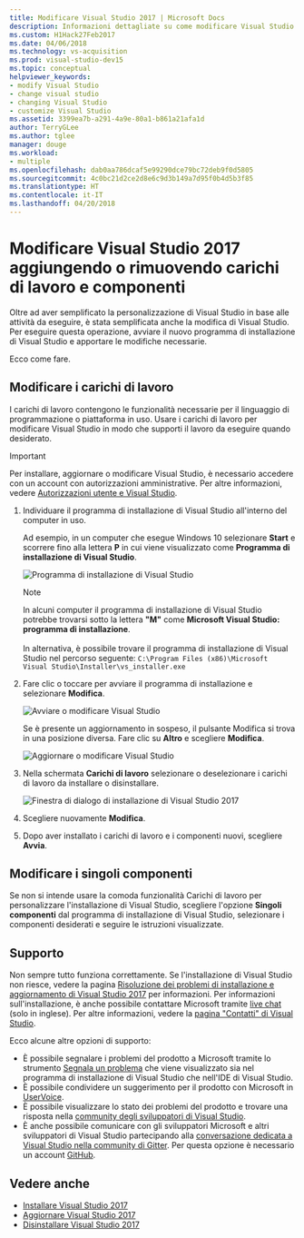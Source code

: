```yaml
---
title: Modificare Visual Studio 2017 | Microsoft Docs
description: Informazioni dettagliate su come modificare Visual Studio.
ms.custom: H1Hack27Feb2017
ms.date: 04/06/2018
ms.technology: vs-acquisition
ms.prod: visual-studio-dev15
ms.topic: conceptual
helpviewer_keywords:
- modify Visual Studio
- change visual studio
- changing Visual Studio
- customize Visual Studio
ms.assetid: 3399ea7b-a291-4a9e-80a1-b861a21afa1d
author: TerryGLee
ms.author: tglee
manager: douge
ms.workload:
- multiple
ms.openlocfilehash: dab0aa786dcaf5e99290dce79bc72deb9f0d5805
ms.sourcegitcommit: 4c0bc21d2ce2d8e6c9d3b149a7d95f0b4d5b3f85
ms.translationtype: HT
ms.contentlocale: it-IT
ms.lasthandoff: 04/20/2018
---
```

# <a name="modify-visual-studio-2017-by-adding-or-removing-workloads-and-components"></a>Modificare Visual Studio 2017 aggiungendo o rimuovendo carichi di lavoro e componenti

Oltre ad aver semplificato la personalizzazione di Visual Studio in base alle attività da eseguire, è stata semplificata anche la modifica di Visual Studio. Per eseguire questa operazione, avviare il nuovo programma di installazione di Visual Studio e apportare le modifiche necessarie.

Ecco come fare.

## <a name="modify-workloads"></a>Modificare i carichi di lavoro

 I carichi di lavoro contengono le funzionalità necessarie per il linguaggio di programmazione o piattaforma in uso. Usare i carichi di lavoro per modificare Visual Studio in modo che supporti il lavoro da eseguire quando desiderato.

>[!IMPORTANT]
>Per installare, aggiornare o modificare Visual Studio, è necessario accedere con un account con autorizzazioni amministrative. Per altre informazioni, vedere [Autorizzazioni utente e Visual Studio](../ide/user-permissions-and-visual-studio.md).

1. Individuare il programma di installazione di Visual Studio all'interno del computer in uso.  

     Ad esempio, in un computer che esegue Windows 10 selezionare **Start** e scorrere fino alla lettera **P** in cui viene visualizzato come **Programma di installazione di Visual Studio**.  

     ![Programma di installazione di Visual Studio](media/vs2017-locate-the-visual-studio-installer.PNG "Individuare il programma di installazione di Microsoft Visual Studio")

     >[!NOTE]
     In alcuni computer il programma di installazione di Visual Studio potrebbe trovarsi sotto la lettera **"M"** come **Microsoft Visual Studio: programma di installazione**.<br/><br/> In alternativa, è possibile trovare il programma di installazione di Visual Studio nel percorso seguente: `C:\Program Files (x86)\Microsoft Visual Studio\Installer\vs_installer.exe`

2. Fare clic o toccare per avviare il programma di installazione e selezionare **Modifica**.  

     ![Avviare o modificare Visual Studio](media/modify-visual-studio.png "Modificare Visual Studio 2017")

     Se è presente un aggiornamento in sospeso, il pulsante Modifica si trova in una posizione diversa. Fare clic su **Altro** e scegliere **Modifica**.   

     ![Aggiornare o modificare Visual Studio](media/modify-or-update-visual-studio.png "Aggiornare o modificare Visual Studio 2017")

3. Nella schermata **Carichi di lavoro** selezionare o deselezionare i carichi di lavoro da installare o disinstallare.

    ![Finestra di dialogo di installazione di Visual Studio 2017](media/vs2017-modify-workloads.PNG "Scegliere un carico di lavoro in Visual Studio 2017")

4. Scegliere nuovamente **Modifica**.  

5. Dopo aver installato i carichi di lavoro e i componenti nuovi, scegliere **Avvia**.

## <a name="modify-individual-components"></a>Modificare i singoli componenti

Se non si intende usare la comoda funzionalità Carichi di lavoro per personalizzare l'installazione di Visual Studio, scegliere l'opzione **Singoli componenti** dal programma di installazione di Visual Studio, selezionare i componenti desiderati e seguire le istruzioni visualizzate.

## <a name="get-support"></a>Supporto

Non sempre tutto funziona correttamente. Se l'installazione di Visual Studio non riesce, vedere la pagina [Risoluzione dei problemi di installazione e aggiornamento di Visual Studio 2017](troubleshooting-installation-issues.md) per informazioni. Per informazioni sull'installazione, è anche possibile contattare Microsoft tramite [live chat](https://www.visualstudio.com/vs/support/#talktous) (solo in inglese). Per altre informazioni, vedere la [pagina "Contatti" di Visual Studio](https://www.visualstudio.com/vs/support/#talktous).

Ecco alcune altre opzioni di supporto:

* È possibile segnalare i problemi del prodotto a Microsoft tramite lo strumento [Segnala un problema](../ide/how-to-report-a-problem-with-visual-studio-2017.md) che viene visualizzato sia nel programma di installazione di Visual Studio che nell'IDE di Visual Studio.
* È possibile condividere un suggerimento per il prodotto con Microsoft in [UserVoice](https://visualstudio.uservoice.com/forums/121579).
* È possibile visualizzare lo stato dei problemi del prodotto e trovare una risposta nella [community degli sviluppatori di Visual Studio](https://developercommunity.visualstudio.com/).
* È anche possibile comunicare con gli sviluppatori Microsoft e altri sviluppatori di Visual Studio partecipando alla [conversazione dedicata a Visual Studio nella community di Gitter](https://gitter.im/Microsoft/VisualStudio). Per questa opzione è necessario un account [GitHub](https://github.com/).

## <a name="see-also"></a>Vedere anche

* [Installare Visual Studio 2017](install-visual-studio.md)
* [Aggiornare Visual Studio 2017](update-visual-studio.md)
* [Disinstallare Visual Studio 2017](uninstall-visual-studio.md)
